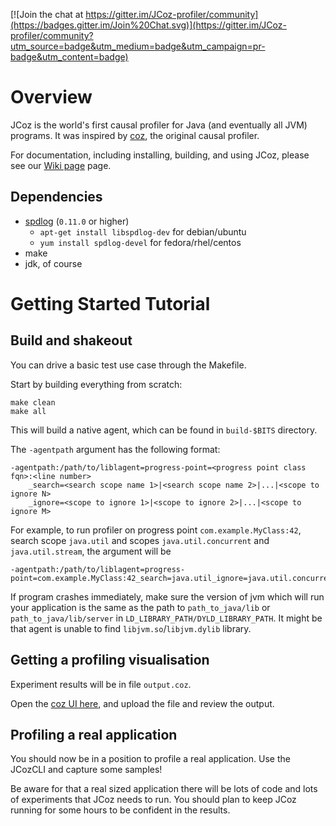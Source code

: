 [![Join the chat at https://gitter.im/JCoz-profiler/community](https://badges.gitter.im/Join%20Chat.svg)](https://gitter.im/JCoz-profiler/community?utm_source=badge&utm_medium=badge&utm_campaign=pr-badge&utm_content=badge)

# Overview

JCoz is the world's first causal profiler for Java (and eventually all JVM) programs. It was inspired by [coz](https://github.com/plasma-umass/coz), the original causal profiler.

For documentation, including installing, building, and using JCoz, please see our [Wiki page](https://github.com/Decave/JCoz/wiki) page.

## Dependencies

- [spdlog](https://github.com/gabime/spdlog) (`0.11.0` or higher)
  - `apt-get install libspdlog-dev` for debian/ubuntu
  - `yum install spdlog-devel` for fedora/rhel/centos
- make
- jdk, of course

# Getting Started Tutorial

## Build and shakeout

You can drive a basic test use case through the Makefile.

Start by building everything from scratch:

```
make clean
make all
```

This will build a native agent, which can be found in `build-$BITS` directory.

The `-agentpath` argument has the following format:

```
-agentpath:/path/to/liblagent=progress-point=<progress point class fqn>:<line number>
    _search=<search scope name 1>|<search scope name 2>|...|<scope to ignore N>
    _ignore=<scope to ignore 1>|<scope to ignore 2>|...|<scope to ignore M> 
```

For example, to run profiler on progress point `com.example.MyClass:42`, search scope `java.util` and scopes `java.util.concurrent` and `java.util.stream`, the argument will be

```
-agentpath:/path/to/liblagent=progress-point=com.example.MyClass:42_search=java.util_ignore=java.util.concurrent|java.util.stream
```

If program crashes immediately, make sure the version of jvm which will run your application is the same as the path to `path_to_java/lib` or `path_to_java/lib/server` in `LD_LIBRARY_PATH/DYLD_LIBRARY_PATH`. It might be that agent is unable to find `libjvm.so`/`libjvm.dylib` library.

## Getting a profiling visualisation

Experiment results will be in file `output.coz`.

Open the [coz UI here](https://plasma-umass.org/coz/), and upload the file and review the output.

## Profiling a real application

You should now be in a position to profile a real application. Use the JCozCLI
and capture some samples!

Be aware for that a real sized application there will be lots of code and lots
of experiments that JCoz needs to run. You should plan to keep JCoz running for
some hours to be confident in the results.
